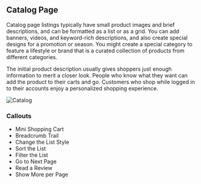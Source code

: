Catalog Page
--

Catalog page listings typically have small product images and brief descriptions, and can be formatted as a list or as a grid. You can add banners, videos, and keyword-rich descriptions, and also create special designs for a promotion or season. You might create a special category to feature a lifestyle or brand that is a curated collection of products from different categories.

The initial product description usually gives shoppers just enough information to merit a closer look. People who know what they want can add the product to their carts and go. Customers who shop while logged in to their accounts enjoy a personalized shopping experience.

![Catalog](https://docs.magento.com/m2/ce/user_guide/Resources/Images/storefront-collection-page.png)

### Callouts

* Mini Shopping Cart
* Breadcrumb Trail
* Change the List Style
* Sort the List
* Filter the List
* Go to Next Page
* Read a Review
* Show More per Page